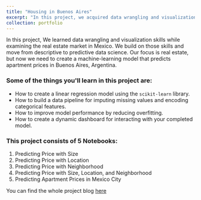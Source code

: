 ```yaml
---
title: "Housing in Buenos Aires"
excerpt: "In this project, we acquired data wrangling and visualization skills while examining the real estate market in Mexico. In this project, we built on those skills and transitioned from descriptive to predictive data science. Our focus remained on real estate, where we created a machine-learning model that predicted apartment prices in Buenos Aires, Argentina.<br/><img src='/images/House Illustration.jpeg' width='400px' style='display: block; margin: 0 auto;'>"
collection: portfolio
---
```


In this project, We learned data wrangling and visualization skills while examining the real estate market in Mexico. We build on those skills and move from descriptive to predictive data science. Our focus is real estate, but now we need to create a machine-learning model that predicts apartment prices in Buenos Aires, Argentina.


### Some of the things you'll learn in this project are:
- How to create a linear regression model using the `scikit-learn` library.
- How to build a data pipeline for imputing missing values and encoding categorical features.
- How to improve model performance by reducing overfitting.
- How to create a dynamic dashboard for interacting with your completed model.

  
### This project consists of 5 Notebooks:
1. Predicting Price with Size
2. Predicting Price with Location
3. Predicting Price with Neighborhood
4. Predicting Price with Size, Location, and Neighborhood
5. Predicting Apartment Prices in Mexico City
   

You can find the whole project blog [here](https://www.notion.so/Project_2-2ffc7345f0ab4abeaf604231b136476f?pvs=4)

